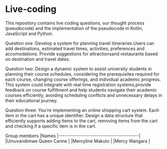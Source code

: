 # Live-coding
This repository contains live coding questions, our thought process (pseudocode) and the implementation of the pseudocode in Kotlin, JavaScript and Python.


Question one :Develop a system for planning travel itineraries.Users can add destinations, estimated travel times, activities, preferences and accomodations. Provide suggestions for attractionsand restaurants based on destination and travel dates.


Question two: Design a dynamic system to assist university students in planning their course schedules, considering the prerequisites required for each course, changing course offerings, and individual academic progress. This system could integrate with real time registration systems,provide feedback on course fulfillment and help students navigate their academic courses efficiently, avoiding scheduling conflicts and unnecessary delays in their educational journey.


Question three: You're implementing  an online shopping cart system. Each item in the cart has a unique identifier. Design a data structure that efficiently supports adding items to the cart, removing items from the cart and checking if a specific item is in the cart.


Group members
|Names
|----------------------------------------|
|Umuvandimwe Queen Carine                |
|Mercyline Makuto                        |
|Mercy Wangara                           |
